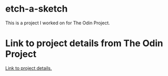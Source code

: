 # etch-a-sketch
This is a project I worked on for The Odin Project.

# Link to project details from The Odin Project
<a href="https://www.theodinproject.com/paths/foundations/courses/foundations/lessons/etch-a-sketch-project">Link to project details.</a>
